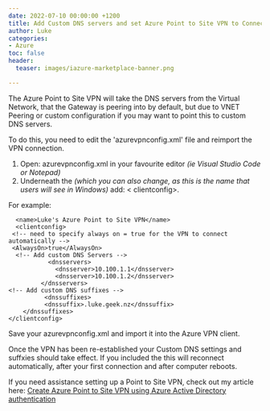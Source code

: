 ```yaml
---
date: 2022-07-10 00:00:00 +1200
title: Add Custom DNS servers and set Azure Point to Site VPN to Connect automatically
author: Luke
categories:
- Azure
toc: false
header:
  teaser: images/iazure-marketplace-banner.png

---
```

The Azure Point to Site VPN will take the DNS servers from the Virtual Network, that the Gateway is peering into by default, but due to VNET Peering or custom configuration if you may want to point this to custom DNS servers.

To do this, you need to edit the 'azurevpnconfig.xml' file and reimport the VPN connection.

1. Open: azurevpnconfig.xml in your favourite editor _(ie Visual Studio Code or Notepad)_
2. Underneath the <name> _(which you can also change, as this is the name that users will see in Windows)_ add: < clientconfig>.

For example:

      <name>Luke's Azure Point to Site VPN</name>
      <clientconfig>
     <!-- need to specify always on = true for the VPN to connect automatically --> 
     <AlwaysOn>true</AlwaysOn>
      <!-- Add custom DNS Servers --> 
               <dnsservers>
                 <dnsserver>10.100.1.1</dnsserver>
                 <dnsserver>10.100.1.2</dnsserver>
             </dnsservers>
    <!-- Add custom DNS suffixes --> 
              <dnssuffixes>
              <dnssuffix>.luke.geek.nz</dnssuffix>
        </dnssuffixes>
    </clientconfig>

Save your azurevpnconfig.xml and import it into the Azure VPN client.
  
Once the VPN has been re-established your Custom DNS settings and suffxies should take effect.
If you included the <AlwaysOn> this will reconnect automatically, after your first connection and after computer reboots.
  
If you need assistance setting up a Point to Site VPN, check out my article here: [Create Azure Point to Site VPN using Azure Active Directory authentication ](https://luke.geek.nz/azure/create-azure-point-to-site-vpn-using-azure-active-directory-authentication/)
